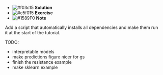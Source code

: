 - ![#f03c15](https://placehold.it/15/f03c15/000000?text=+) **Solution**
- ![#c5f015](https://placehold.it/15/c5f015/000000?text=+) **Exercise**
- ![#1589F0](https://placehold.it/15/1589F0/000000?text=+) **Note**


Add a script that automatically installs all dependencies and make them run it at the start of the tutorial.


TODO: 

* interpretable models
* make predictions figure nicer for gs
* finish the resistance example
* make sklearn example